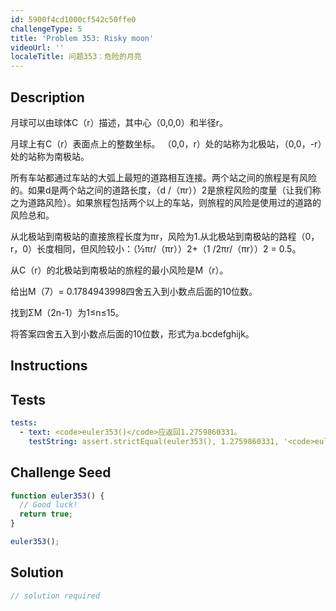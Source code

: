 ```yaml
---
id: 5900f4cd1000cf542c50ffe0
challengeType: 5
title: 'Problem 353: Risky moon'
videoUrl: ''
localeTitle: 问题353：危险的月亮
---
```


## Description
<section id="description">月球可以由球体C（r）描述，其中心（0,0,0）和半径r。 <p>月球上有C（r）表面点上的整数坐标。 （0,0，r）处的站称为北极站，（0,0，-r）处的站称为南极站。 </p><p>所有车站都通过车站的大弧上最短的道路相互连接。两个站之间的旅程是有风险的。如果d是两个站之间的道路长度，（d /（πr））2是旅程风险的度量（让我们称之为道路风险）。如果旅程包括两个以上的车站，则旅程的风险是使用过的道路的风险总和。 </p><p>从北极站到南极站的直接旅程长度为πr，风险为1.从北极站到南极站的路程（0，r，0）长度相同，但风险较小：（½πr/（πr））2+（1 /2πr/（πr））2 = 0.5。 </p><p>从C（r）的北极站到南极站的旅程的最小风险是M（r）。 </p><p>给出M（7）= 0.1784943998四舍五入到小数点后面的10位数。 </p><p>找到ΣM（2n-1）为1≤n≤15。 </p><p>将答案四舍五入到小数点后面的10位数，形式为a.bcdefghijk。 </p></section>

## Instructions
<section id="instructions">
</section>

## Tests
<section id='tests'>

```yml
tests:
  - text: <code>euler353()</code>应返回1.2759860331。
    testString: assert.strictEqual(euler353(), 1.2759860331, '<code>euler353()</code> should return 1.2759860331.');

```

</section>

## Challenge Seed
<section id='challengeSeed'>

<div id='js-seed'>

```js
function euler353() {
  // Good luck!
  return true;
}

euler353();

```

</div>



</section>

## Solution
<section id='solution'>

```js
// solution required
```
</section>

